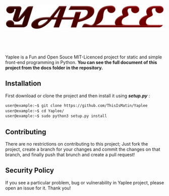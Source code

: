 <div align='center'>
  <br />
  <p>
    <a href='https://github.com/ThisIsMatin/Yaplee'><img src='https://github.com/ThisIsMatin/Yaplee/blob/main/images/logo.png?raw=true' width='546' alt='Yaplee Logo' /></a>
  </p>
    <br />
  <p>
    <img src='https://img.shields.io/badge/License-MIT-blue' alt='' />  <img src='https://img.shields.io/badge/Testing-passing-green?logo=github' alt='' /> <img src='https://img.shields.io/badge/Python-> 3.6-red?logo=python' alt='' /> 

  </p>
</div>

Yaplee is a Fun and Open Souce MIT-Licenced project for static and simple front-end programming in Python. **You can see the full document of this project from the docs folder in the repository.**

## Installation
First download or clone the project and then install it using ***setup.py*** :
```bash
user@example:~$ git clone https://github.com/ThisIsMatin/Yaplee
user@example:~$ cd Yaplee/
user@example:~$ sudo python3 setup.py install
```

## Contributing
There are no restrictions on contributing to this project; Just fork the project, create a branch for your changes and commit the changes on that branch, and finally push that brunch and create a pull request!

## Security Policy
If you see a particular problem, bug or vulnerability in Yaplee project, please open an issue for it. Thank you!
